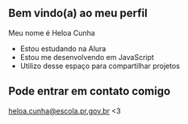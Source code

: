 ## Bem vindo(a) ao meu perfil
   Meu nome é Heloa Cunha

   - Estou estudando na Alura
   - Estou me desenvolvendo em JavaScript
   - Utilizo desse espaço para compartilhar projetos

 ## Pode entrar em contato comigo
   heloa.cunha@escola.pr.gov.br
     <3


